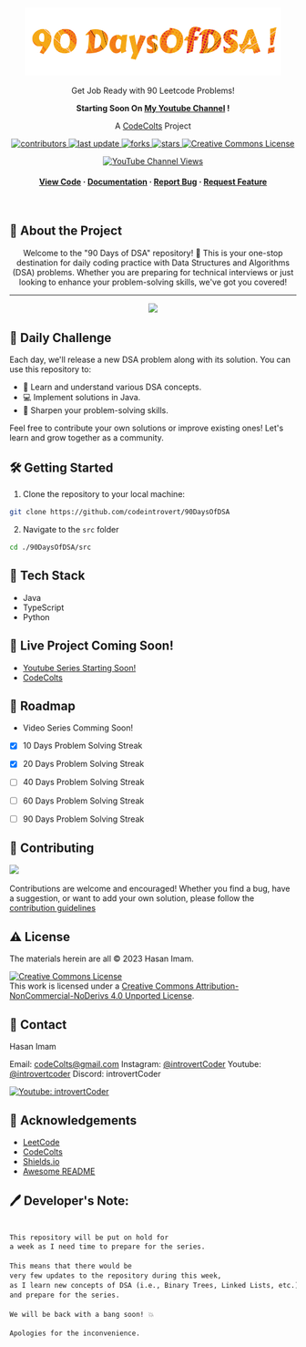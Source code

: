 
<div align="center">

  <img src="assets/logo.png" alt="logo" width="450" height="auto" />
  
  <p>
    Get Job Ready with 90 Leetcode Problems!  
  </p>
  <p>
   <strong>Starting Soon On <a href="https://www.youtube.com/introvertCoder">My Youtube Channel</a> !</strong>
  </p>
  <p>
    A <a href="https://codecolts.vercel.app/">CodeColts</a> Project
  </p>

  
<!-- Badges -->
<p>
  <a href="https://github.com/codeintrovert/90DaysOfDSA/graphs/contributors">
    <img src="https://img.shields.io/github/contributors/codeIntrovert/90DaysOfDSA" alt="contributors" />
  </a>
  <a href="https://github.com/codeintrovert/90DaysOfDSA/commits/main">
    <img src="https://img.shields.io/github/last-commit/codeIntrovert/90DaysOfDSA" alt="last update" />
  </a>
  <a href="https://github.com/codeintrovert/90DaysOfDSA/network/members">
    <img src="https://img.shields.io/github/forks/codeIntrovert/90DaysOfDSA" alt="forks" />
  </a>
  <a href="https://github.com/codeintrovert/90DaysOfDSA/stargazers">
    <img src="https://img.shields.io/github/stars/codeIntrovert/90DaysOfDSA" alt="stars" />
  </a>
<a rel="license" href="http://creativecommons.org/licenses/by-nc-nd/4.0/"><img width="66" height="23.3" alt="Creative Commons License" style="border-width:0" src="https://i.creativecommons.org/l/by-nc-nd/4.0/88x31.png" /></a>

[![YouTube Channel Views](https://img.shields.io/youtube/channel/views/UCKkj-sW42Jj2eS6UlvbEgsA?label=IntrovertCoder)](https://www.youtube.com/introvertCoder/)
</p>
   
<h4>
    <a href="https://github.com/codeIntrovert/90daysOfDSA/tree/main/src">View Code</a>
  <span> · </span>
    <a href="https://github.com/codeIntrovert/90daysOfDSA/blob/main/README.md">Documentation</a>
  <span> · </span>
    <a href="https://github.com/codeintrovert/90DaysOfDSAe/issues/">Report Bug</a>
  <span> · </span>
    <a href="https://github.com/codeintrovert/90DaysOfDSA/issues/">Request Feature</a>
  </h4>
</div>

<br />

<!-- About the Project -->
## :star2: About the Project

<div align="center"> 
  Welcome to the "90 Days of DSA" repository! 🎉 This is your one-stop destination for daily coding practice with Data Structures and Algorithms (DSA) problems. Whether you are preparing for technical interviews or just looking to enhance your problem-solving skills, we've got you covered!
  
  <hr>
  <img src="http://ForTheBadge.com/images/badges/made-with-java.svg">




</div>

## 📅 Daily Challenge

Each day, we'll release a new DSA problem along with its solution. You can use this repository to:

- 🧠 Learn and understand various DSA concepts.
- 💻 Implement solutions in Java.
- 🚀 Sharpen your problem-solving skills.

Feel free to contribute your own solutions or improve existing ones! Let's learn and grow together as a community.

## 🛠️ Getting Started

1. Clone the repository to your local machine:

```bash
git clone https://github.com/codeintrovert/90DaysOfDSA
```
2. Navigate to the `src` folder
```bash 
cd ./90DaysOfDSA/src
```

<!-- TechStack -->
## :space_invader: Tech Stack


  - Java 
  - TypeScript 
  - Python 



<!-- Usage -->
## :eyes: Live Project Coming Soon! 
<ul><li>
<a href="https://youtube.com/introvertCoder">Youtube Series Starting Soon!</a>
</li>
<li>
<a href="https://codecolts.vercel.app/">CodeColts</a>
</li>
</ul>

<!-- Roadmap -->
## :compass: Roadmap
- Video Series Comming Soon!
* [x] 10 Days Problem Solving Streak
* [x] 20 Days Problem Solving Streak
* [ ] 40 Days Problem Solving Streak
* [ ] 60 Days Problem Solving Streak
* [ ] 90 Days Problem Solving Streak


<!-- Contributing -->
## 🤝 Contributing

<a href="https://github.com/codeintrovert/90DaysOfDSA/graphs/contributors">
  <img src="https://contrib.rocks/image?repo=codeintrovert/90DaysOfDSA" />
</a>


Contributions are welcome and encouraged! Whether you find a bug, have a suggestion, or want to add your own solution, please follow the [contribution guidelines](https://github.com/codeIntrovert/90daysOfDSA/blob/main/CONTRIBUTING.md)


<!-- License -->
## :warning: License

The materials herein are all &copy; 2023 Hasan Imam.

<a rel="license" href="http://creativecommons.org/licenses/by-nc-nd/4.0/"><img alt="Creative Commons License" style="border-width:0" src="https://i.creativecommons.org/l/by-nc-nd/4.0/88x31.png" /></a><br />This work is licensed under a <a rel="license" href="http://creativecommons.org/licenses/by-nc-nd/4.0/">Creative Commons Attribution-NonCommercial-NoDerivs 4.0 Unported License</a>.


<!-- Contact -->
## :handshake: Contact

Hasan Imam

Email: codeColts@gmail.com
Instagram: [@introvertCoder](https://instagram.com/introvertcoder)
Youtube: [@introvertcoder](https://www.youtube.com/introvertCoder)
Discord: introvertCoder

[![Youtube: introvertCoder](https://img.shields.io/badge/YouTube-FF0000?style=for-the-badge&logo=youtube&logoColor=white)](https://www.youtube.com/introvertCoder/)

<!-- Acknowledgments -->
## :gem: Acknowledgements

 - [LeetCode](https://leetcode.com/)
 - [CodeColts](https://codecolts.vercel.app/)
 - [Shields.io](https://shields.io/)
 - [Awesome README](https://github.com/matiassingers/awesome-readme)

## :pen: Developer's Note:

```html

This repository will be put on hold for 
a week as I need time to prepare for the series.

This means that there would be 
very few updates to the repository during this week,
as I learn new concepts of DSA (i.e., Binary Trees, Linked Lists, etc.) 
and prepare for the series.

We will be back with a bang soon! 💥

Apologies for the inconvenience.


```
